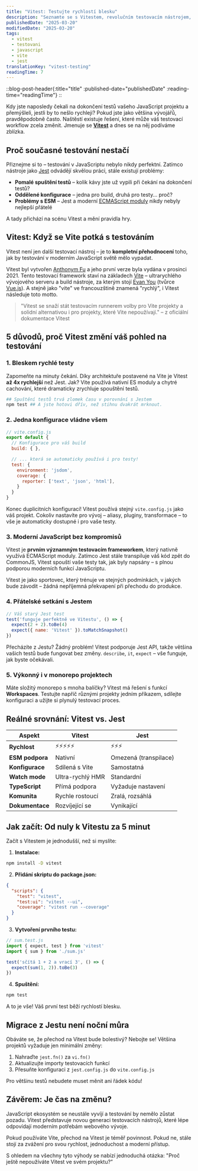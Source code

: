 ```yaml
---
title: "Vitest: Testujte rychlostí blesku"
description: "Seznamte se s Vitestem, revolučním testovacím nástrojem, který zrychluje JavaScript testování až 4x oproti Jestu a nabízí nativní podporu ESM modulů."
publishedDate: "2025-03-20"
modifiedDate: "2025-03-20"
tags:
  - vitest
  - testovani
  - javascript
  - vite
  - jest
translationKey: "vitest-testing"
readingTime: 7
---
```


::blog-post-header{:title="title" :published-date="publishedDate" :reading-time="readingTime"}
::

Kdy jste naposledy čekali na dokončení testů vašeho JavaScript projektu a přemýšleli, jestli by to nešlo rychleji? Pokud jste jako většina vývojářů, pravděpodobně často. Naštěstí existuje řešení, které může váš testovací workflow zcela změnit. Jmenuje se [**Vitest**](https://vitest.dev/) a dnes se na něj podíváme zblízka.

## Proč současné testování nestačí

Přiznejme si to – testování v JavaScriptu nebylo nikdy perfektní. Zatímco nástroje jako [Jest](https://jestjs.io/) odvádějí skvělou práci, stále existují problémy:

- **Pomalé spuštění testů** – kolik kávy jste už vypili při čekání na dokončení testů?
- **Oddělené konfigurace** – jedna pro build, druhá pro testy... proč?
- **Problémy s ESM** – Jest a moderní [ECMAScript moduly](https://developer.mozilla.org/en-US/docs/Web/JavaScript/Guide/Modules) nikdy nebyly nejlepší přátelé

A tady přichází na scénu Vitest a mění pravidla hry.

## Vitest: Když se Vite potká s testováním

Vitest není jen další testovací nástroj – je to **kompletní přehodnocení** toho, jak by testování v moderním JavaScript světě mělo vypadat.

Vitest byl vytvořen [Anthonym Fu](https://antfu.me/) a jeho první verze byla vydána v prosinci 2021. Tento testovací framework staví na základech [Vite](https://vite.dev/) – ultrarychlého vývojového serveru a build nástroje, za kterým stojí [Evan You](https://evanyou.me/) (tvůrce [Vue.js](https://vuejs.org/)). A stejně jako "vite" ve francouzštině znamená "rychlý", i Vitest následuje toto motto.

> "Vitest se snaží stát testovacím runnerem volby pro Vite projekty a solidní alternativou i pro projekty, které Vite nepoužívají." – z oficiální dokumentace Vitest
>

## 5 důvodů, proč Vitest změní váš pohled na testování

### 1. Bleskem rychlé testy

Zapomeňte na minuty čekání. Díky architektuře postavené na Vite je Vitest **až 4x rychlejší** než Jest. Jak? Vite používá nativní ES moduly a chytré cachování, které dramaticky zrychluje spouštění testů.

```bash
## Spuštění testů trvá zlomek času v porovnání s Jestem
npm test ## A jste hotovi dřív, než stihnu dvakrát mrknout.

```

### 2. Jedna konfigurace vládne všem

```javascript
// vite.config.js
export default {
  // Konfigurace pro váš build
  build: { },

  // ... která se automaticky používá i pro testy!
  test: {
    environment: 'jsdom',
    coverage: {
      reporter: ['text', 'json', 'html'],
    }
  }
}
```

Konec duplicitních konfigurací! Vitest používá stejný `vite.config.js` jako váš projekt. Cokoliv nastavíte pro vývoj – aliasy, pluginy, transformace – to vše je automaticky dostupné i pro vaše testy.

### 3. Moderní JavaScript bez kompromisů

Vitest je **prvním významným testovacím frameworkem**, který nativně využívá ECMAScript moduly. Zatímco Jest stále transpiluje váš kód zpět do CommonJS, Vitest spouští vaše testy tak, jak byly napsány – s plnou podporou moderních funkcí JavaScriptu.

Vitest je jako sportovec, který trénuje ve stejných podmínkách, v jakých bude závodit – žádná nepříjemná překvapení při přechodu do produkce.

### 4. Přátelské setkání s Jestem

```javascript
// Váš starý Jest test
test('funguje perfektně ve Vitestu', () => {
  expect(2 + 2).toBe(4)
  expect({ name: 'Vitest' }).toMatchSnapshot()
})
```

Přecházíte z Jestu? Žádný problém! Vitest podporuje Jest API, takže většina vašich testů bude fungovat bez změny. `describe`, `it`, `expect` – vše funguje, jak byste očekávali.

### 5. Výkonný i v monorepo projektech

Máte složitý monorepo s mnoha balíčky? Vitest má řešení s funkcí **Workspaces**. Testujte napříč různými projekty jedním příkazem, sdílejte konfiguraci a užijte si plynulý testovací proces.

## Reálné srovnání: Vitest vs. Jest

| Aspekt          | Vitest           | Jest                  |
| --------------- | ---------------- | --------------------- |
| **Rychlost**    | ⚡⚡⚡⚡⚡            | ⚡⚡⚡                   |
| **ESM podpora** | Nativní          | Omezená (transpilace) |
| **Konfigurace** | Sdílená s Vite   | Samostatná            |
| **Watch mode**  | Ultra-rychlý HMR | Standardní            |
| **TypeScript**  | Přímá podpora    | Vyžaduje nastavení    |
| **Komunita**    | Rychle rostoucí  | Zralá, rozsáhlá       |
| **Dokumentace** | Rozvíjející se   | Vynikající            |

## Jak začít: Od nuly k Vitestu za 5 minut

Začít s Vitestem je jednodušší, než si myslíte:

1. **Instalace:**

```bash
npm install -D vitest
```

2. **Přidání skriptu do package.json:**

```json
{
  "scripts": {
    "test": "vitest",
    "test:ui": "vitest --ui",
    "coverage": "vitest run --coverage"
  }
}
```

3. **Vytvoření prvního testu:**

```javascript
// sum.test.js
import { expect, test } from 'vitest'
import { sum } from './sum.js'

test('sčítá 1 + 2 a vrací 3', () => {
  expect(sum(1, 2)).toBe(3)
})
```

4. **Spuštění:**
```bash
npm test
```

A to je vše! Váš první test běží rychlostí blesku.

## Migrace z Jestu není noční můra

Obáváte se, že přechod na Vitest bude bolestivý? Nebojte se! Většina projektů vyžaduje jen minimální změny:

1. Nahraďte `jest.fn()` za `vi.fn()`
2. Aktualizujte importy testovacích funkcí
3. Přesuňte konfiguraci z `jest.config.js` do `vite.config.js`

Pro většinu testů nebudete muset měnit ani řádek kódu!

## Závěrem: Je čas na změnu?

JavaScript ekosystém se neustále vyvíjí a testování by nemělo zůstat pozadu. Vitest představuje novou generaci testovacích nástrojů, které lépe odpovídají moderním potřebám webového vývoje.

Pokud používáte Vite, přechod na Vitest je téměř povinnost. Pokud ne, stále stojí za zvážení pro svou rychlost, jednoduchost a moderní přístup.

S ohledem na všechny tyto výhody se nabízí jednoduchá otázka: "Proč ještě nepoužíváte Vitest ve svém projektu?”
